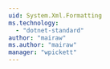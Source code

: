 ```yaml
---
uid: System.Xml.Formatting
ms.technology: 
  - "dotnet-standard"
author: "mairaw"
ms.author: "mairaw"
manager: "wpickett"
---
```

